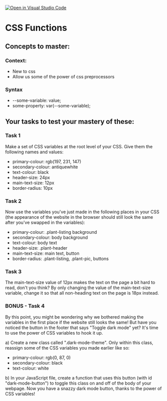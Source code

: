 [![Open in Visual Studio Code](https://classroom.github.com/assets/open-in-vscode-f059dc9a6f8d3a56e377f745f24479a46679e63a5d9fe6f495e02850cd0d8118.svg)](https://classroom.github.com/online_ide?assignment_repo_id=6485388&assignment_repo_type=AssignmentRepo)
# CSS Functions

## Concepts to master:

### Context:

- New to css
- Allow us some of the power of css preprocessors

### Syntax

- --some-variable: value;
- some-property: var(--some-variable);

## Your tasks to test your mastery of these:

### Task 1

Make a set of CSS variables at the root level of your CSS. 
Give them the following names and values: 

- primary-colour: rgb(197, 231, 147)
- secondary-colour: antiquewhite
- text-colour: black
- header-size: 24px
- main-text-size: 12px
- border-radius: 10px

### Task 2

Now use the variables you've just made in the following places 
in your CSS (the appearance of the website in the browser should 
still look the same after you've swapped in the variables):

- primary-colour: .plant-listing background
- secondary-colour: body background
- text-colour: body text
- header-size: .plant-header
- main-text-size: main text, button
- border-radius: .plant-listing, .plant-pic, buttons

### Task 3

The main-text-size value of 12px makes the text on the page a 
bit hard to read, don't you think? By only changing the value of the 
main-text-size variable, change it so that all non-heading text on 
the page is 18px instead.

### BONUS - Task 4

By this point, you might be wondering why we bothered making the 
variables in the first place if the website still looks the same! 
But have you noticed the button in the footer that says "Toggle 
dark mode" yet? It's time to use the power of CSS variables to hook 
it up.

a) Create a new class called ".dark-mode-theme". Only within this 
class, reassign some of the CSS variables you made earlier like so: 

- primary-colour: rgb(0, 87, 0)
- secondary-colour: black
- text-colour: white

b) In your JavaScript file, create a function that uses this button 
(with id "dark-mode-button") to toggle this class on and off of the 
body of your webpage. Now you have a snazzy dark mode button, thanks 
to the power of CSS variables!

